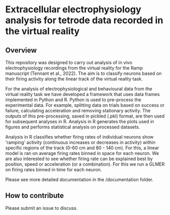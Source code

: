 # Extracellular electrophysiology analysis for tetrode data recorded in the virtual reality


## Overview
This repository was designed to carry out analysis of in vivo electrophysiology recordings from the virtual reality for the Ramp manuscript (Tennant et al., 2022). The aim is to classify neurons based on their firing activity along the linear track of the virtual reality task. 


For the analysis of electrophysiological and behavioural data from the virtual reality task we have developed a framework that uses data frames implemented in Python and R. Python is used to pre-process the experimental data. For example, splitting data on trials based on success or failure, calculating acceleration and removing stationary activity. The outputs of this pre-processing, saved in pickled (.pkl) format, are then used for subsequent analyses in R. Analysis in R generates the plots used in figures and performs statistical analysis on processed datasets. 

Analysis in R classifies whether firing rates of individual neurons show 'ramping' activity (continuous increases or decreases in activity) within specific regions of the track (0-60 cm and 80 - 140 cm). For this, a linear model is ran on average firing rates binned in space for each neuron. We are also interested to see whether firing rate can be explained best by position, speed or acceleration (or a combination). For this we run a GLMER on firing rates binned in time for each neuron. 


Please see more detailed documentation in the /documentation folder.


## How to contribute
Please submit an issue to discuss.
